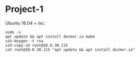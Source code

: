 # Project-1

Ubuntu 16.04 + lxc:

    sudo -s
    apt update && apt install docker.io make
    ssh-keygen -t rsa
    ssh-copy-id root@10.0.30.115
    ssh root@10.0.30.115 "apt update && apt install docker.io"
